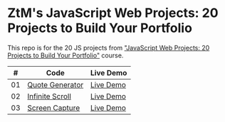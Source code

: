# ZtM's JavaScript Web Projects: 20 Projects to Build Your Portfolio

This repo is for the 20 JS projects from ["JavaScript Web Projects: 20 Projects to Build Your Portfolio"](https://www.udemy.com/course/javascript-web-projects-to-build-your-portfolio-resume/) course.

|  #  | Code                                                                                                 | Live Demo                                                |
| :-: | ---------------------------------------------------------------------------------------------------- | -------------------------------------------------------- |
| 01  | [Quote Generator](https://github.com/bayramhayri/ztm-20-JS-Projects/tree/master/01-quote-generator/) | [Live Demo](https://dazzling-fermat-b39835.netlify.app/) |
| 02  | [Infinite Scroll](https://github.com/bayramhayri/ztm-20-JS-Projects/tree/master/02-infinite-scroll/) | [Live Demo](https://gifted-johnson-b39173.netlify.app/)  |
| 03  | [Screen Capture](https://github.com/bayramhayri/ztm-20-JS-Projects/tree/master/03-screen-capture/)   | [Live Demo](https://goofy-agnesi-c8ab9a.netlify.app/)    |
